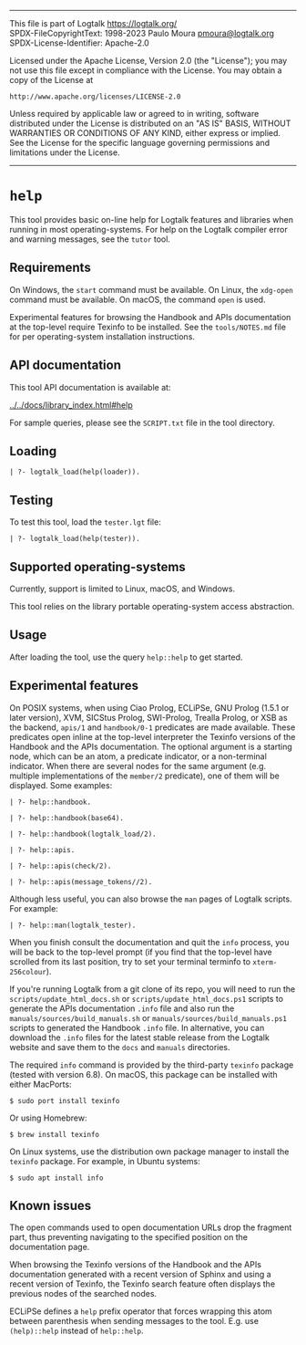________________________________________________________________________

This file is part of Logtalk <https://logtalk.org/>  
SPDX-FileCopyrightText: 1998-2023 Paulo Moura <pmoura@logtalk.org>  
SPDX-License-Identifier: Apache-2.0

Licensed under the Apache License, Version 2.0 (the "License");
you may not use this file except in compliance with the License.
You may obtain a copy of the License at

    http://www.apache.org/licenses/LICENSE-2.0

Unless required by applicable law or agreed to in writing, software
distributed under the License is distributed on an "AS IS" BASIS,
WITHOUT WARRANTIES OR CONDITIONS OF ANY KIND, either express or implied.
See the License for the specific language governing permissions and
limitations under the License.
________________________________________________________________________


`help`
======

This tool provides basic on-line help for Logtalk features and libraries
when running in most operating-systems. For help on the Logtalk compiler
error and warning messages, see the `tutor` tool.


Requirements
------------

On Windows, the `start` command must be available. On Linux, the `xdg-open`
command must be available. On macOS, the command `open` is used.

Experimental features for browsing the Handbook and APIs documentation at
the top-level require Texinfo to be installed. See the `tools/NOTES.md` file
for per operating-system installation instructions.


API documentation
-----------------

This tool API documentation is available at:

[../../docs/library_index.html#help](../../docs/library_index.html#help)

For sample queries, please see the `SCRIPT.txt` file in the tool directory.


Loading
-------

	| ?- logtalk_load(help(loader)).


Testing
-------

To test this tool, load the `tester.lgt` file:

	| ?- logtalk_load(help(tester)).


Supported operating-systems
---------------------------

Currently, support is limited to Linux, macOS, and Windows.

This tool relies on the library portable operating-system access abstraction.


Usage
-----

After loading the tool, use the query `help::help` to get started.


Experimental features
---------------------

On POSIX systems, when using Ciao Prolog, ECLiPSe, GNU Prolog (1.5.1 or later
version), XVM, SICStus Prolog, SWI-Prolog, Trealla Prolog, or XSB as the
backend, `apis/1` and `handbook/0-1` predicates are made available. These
predicates open inline at the top-level interpreter the Texinfo versions of
the Handbook and the APIs documentation. The optional argument is a starting
node, which can be an atom, a predicate indicator, or a non-terminal
indicator. When there are several nodes for the same argument (e.g. multiple
implementations of the `member/2` predicate), one of them will be displayed.
Some examples:

	| ?- help::handbook.

	| ?- help::handbook(base64).

	| ?- help::handbook(logtalk_load/2).

	| ?- help::apis.

	| ?- help::apis(check/2).

	| ?- help::apis(message_tokens//2).

Although less useful, you can also browse the `man` pages of Logtalk
scripts. For example:

	| ?- help::man(logtalk_tester).

When you finish consult the documentation and quit the `info` process,
you will be back to the top-level prompt (if you find that the top-level
have scrolled from its last position, try to set your terminal terminfo
to `xterm-256colour`).

If you're running Logtalk from a git clone of its repo, you will need to
run the `scripts/update_html_docs.sh` or `scripts/update_html_docs.ps1`
scripts to generate the APIs documentation `.info` file and also run the
`manuals/sources/build_manuals.sh` or `manuals/sources/build_manuals.ps1`
scripts to generated the Handbook `.info` file. In alternative, you can
download the `.info` files for the latest stable release from the Logtalk
website and save them to the `docs` and `manuals` directories.

The required `info` command is provided by the third-party `texinfo` package
(tested with version 6.8). On macOS, this package can be installed with
either MacPorts:

	$ sudo port install texinfo

Or using Homebrew:

	$ brew install texinfo

On Linux systems, use the distribution own package manager to install the
`texinfo` package. For example, in Ubuntu systems:

	$ sudo apt install info


Known issues
------------

The open commands used to open documentation URLs drop the fragment part, thus
preventing navigating to the specified position on the documentation page.

When browsing the Texinfo versions of the Handbook and the APIs documentation
generated with a recent version of Sphinx and using a recent version of
Texinfo, the Texinfo search feature often displays the previous nodes of the
searched nodes.

ECLiPSe defines a `help` prefix operator that forces wrapping this atom between
parenthesis when sending messages to the tool. E.g. use `(help)::help` instead
of `help::help`.
